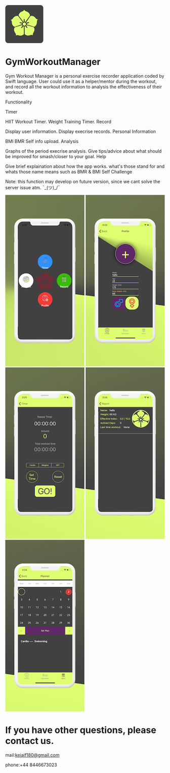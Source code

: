 ![image](https://github.com/chenrongke/GymWorkoutManager/blob/master/icon-60%402x.png)

# GymWorkoutManager

Gym Workout Manager is a personal exercise recorder application coded by Swift language. User could use it as a helper/mentor during the workout, and record all the workout information to analysis the effectiveness of their workout.

Functionality

Timer

HIIT Workout Timer.
Weight Training Timer.
Record

Display user information.
Display execrise records.
Personal Information

BMI
BMR
Self info upload.
Analysis

Graphs of the period execrise analysis.
Give tips/advice about what should be improved for smash/closer to your goal.
Help

Give brief explaination about how the app works.
what's those stand for and whats those name means such as BMR & BMI
Self Challenge

Note: this function may develop on future version, since we cant solve the server issue atm.
¯\_(ツ)_/¯

![image](https://github.com/chenrongke/GymWorkoutManager/blob/master/6-1.png)
![image](https://github.com/chenrongke/GymWorkoutManager/blob/master/6-2.png)
![image](https://github.com/chenrongke/GymWorkoutManager/blob/master/6-3.png)
![image](https://github.com/chenrongke/GymWorkoutManager/blob/master/6-4.png)
![image](https://github.com/chenrongke/GymWorkoutManager/blob/master/6-5.png)


# If you have other questions, please contact us.
mail:keiajf180@gmail.com

phone:+44 8446673023
